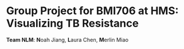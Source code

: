 # Group Project for BMI706 at HMS: Visualizing TB Resistance 
**Team NLM**: **N**oah Jiang, **L**aura Chen, **M**erlin Miao